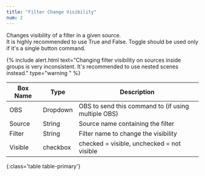 ```yaml
---
title: "Filter Change Visibility"
num: 2
---
```

Changes visibility of a filter in a given source.\
It is highly recommended to use True and False. Toggle should be used only if it's a single button command.

{% include alert.html text="Changing filter visibility on sources inside groups is very inconsistent. It's recommended to use nested scenes instead." type="warning
" %} 

| Box Name | Type | Description | 
|-------|--------|--------
|OBS|Dropdown|OBS to send this command to (if using multiple OBS)|
|Source	|String	| Source name containing the filter
|Filter	|String	| Filter name to change the visibility
|Visible|checkbox| checked = visible, unchecked = not visible
{:class='table table-primary'}









